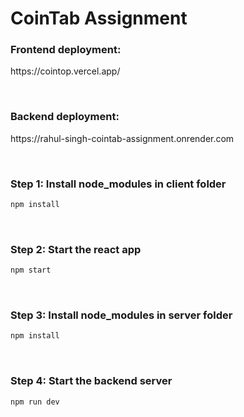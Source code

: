 # CoinTab Assignment

<h3>Frontend deployment:</h3>
<p>https://cointop.vercel.app/</p>
<br/>

<h3>Backend deployment:</h3>
<p>https://rahul-singh-cointab-assignment.onrender.com</p>
<br/>



<h3>Step 1: Install node_modules in client folder</h3>

```Javascript
npm install
```
<br/>

<h3>Step 2: Start the react app</h3>

```Javascript
npm start
```
<br/>

<h3>Step 3: Install node_modules in server folder</h3>

```Javascript
npm install
```
<br/>

<h3>Step 4: Start the backend server</h3>

```Javascript
npm run dev
```
<br/>

 
